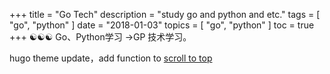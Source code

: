 +++
title = "Go Tech"
description = "study go and python and etc."
tags = [
    "go",
    "python"
]
date = "2018-01-03"
topics = [
    "go",
    "python"
]
toc = true
+++
☯☯☯ Go、Python学习 →GP 技术学习。


hugo theme update，add function to [scroll to top](https://www.w3schools.com/howto/howto_js_scroll_to_top.asp)